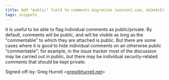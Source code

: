 ```yaml
---
title: Add "public" field to comments migration (wincent.com, da3e4c5)
tags: snippets
---
```


It is useful to be able to flag individual comments as public/private. By default, comments will be public, and will be visible as long as the "commentable" to which they are attached is public. But there are some cases where it is good to hide individual comments on an otherwise public "commentable"; for example, in the issue tracker most of the discussion may be carried out in public, but there may be individual security-related comments that should be kept private.

Signed-off-by: Greg Hurrell &lt;greg@hurrell.net&gt;
